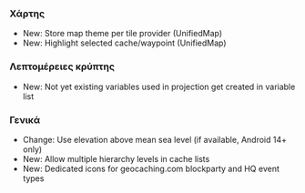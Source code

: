 ### Χάρτης
- New: Store map theme per tile provider (UnifiedMap)
- New: Highlight selected cache/waypoint (UnifiedMap)

### Λεπτομέρειες κρύπτης
- New: Not yet existing variables used in projection get created in variable list

### Γενικά
- Change: Use elevation above mean sea level (if available, Android 14+ only)
- New: Allow multiple hierarchy levels in cache lists
- New: Dedicated icons for geocaching.com blockparty and HQ event types

